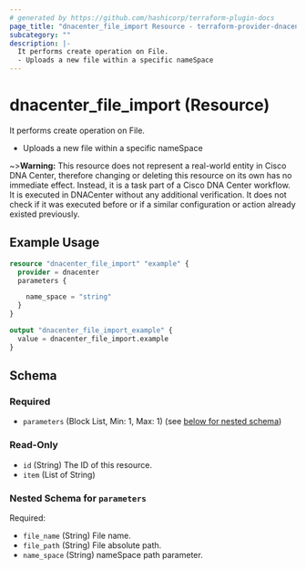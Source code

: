 ```yaml
---
# generated by https://github.com/hashicorp/terraform-plugin-docs
page_title: "dnacenter_file_import Resource - terraform-provider-dnacenter"
subcategory: ""
description: |-
  It performs create operation on File.
  - Uploads a new file within a specific nameSpace
---
```


# dnacenter_file_import (Resource)

It performs create operation on File.
- Uploads a new file within a specific nameSpace

~>**Warning:**
This resource does not represent a real-world entity in Cisco DNA Center, therefore changing or deleting this resource on its own has no immediate effect.
Instead, it is a task part of a Cisco DNA Center workflow. It is executed in DNACenter without any additional verification. It does not check if it was executed before or if a similar configuration or action already existed previously.

## Example Usage

```terraform
resource "dnacenter_file_import" "example" {
  provider = dnacenter
  parameters {

    name_space = "string"
  }
}

output "dnacenter_file_import_example" {
  value = dnacenter_file_import.example
}
```

<!-- schema generated by tfplugindocs -->
## Schema

### Required

- `parameters` (Block List, Min: 1, Max: 1) (see [below for nested schema](#nestedblock--parameters))

### Read-Only

- `id` (String) The ID of this resource.
- `item` (List of String)

<a id="nestedblock--parameters"></a>
### Nested Schema for `parameters`

Required:

- `file_name` (String) File name.
- `file_path` (String) File absolute path.
- `name_space` (String) nameSpace path parameter.


